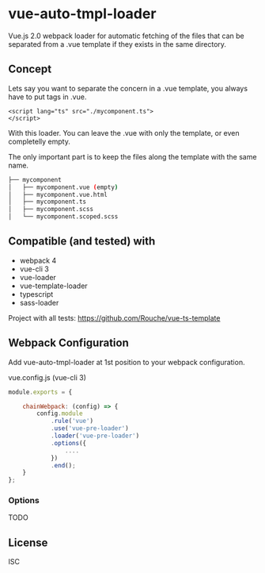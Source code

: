 # vue-auto-tmpl-loader

Vue.js 2.0 webpack loader for automatic fetching of the files that can be separated from a .vue template if they exists in the same directory.

## Concept

Lets say you want to separate the concern in a .vue template, you always have to put tags in .vue.
```
<script lang="ts" src="./mycomponent.ts">
</script>
```

With this loader. You can leave the .vue with only the template, or even completelly empty.

The only important part is to keep the files along the template with the same name.

```bash
├── mycomponent
│   ├── mycomponent.vue (empty)
│   ├── mycomponent.vue.html
│   ├── mycomponent.ts
│   ├── mycomponent.scss
│   └── mycomponent.scoped.scss
```

## Compatible (and tested) with

- webpack 4
- vue-cli 3
- vue-loader
- vue-template-loader
- typescript
- sass-loader

Project with all tests: https://github.com/Rouche/vue-ts-template

## Webpack Configuration

Add vue-auto-tmpl-loader at 1st position to your webpack configuration.

vue.config.js (vue-cli 3)
```js
module.exports = {

    chainWebpack: (config) => {
		config.module
			.rule('vue')
			.use('vue-pre-loader')
			.loader('vue-pre-loader')
			.options({
				....
			})			
			.end();
	}
};
```

### Options

TODO

## License

ISC